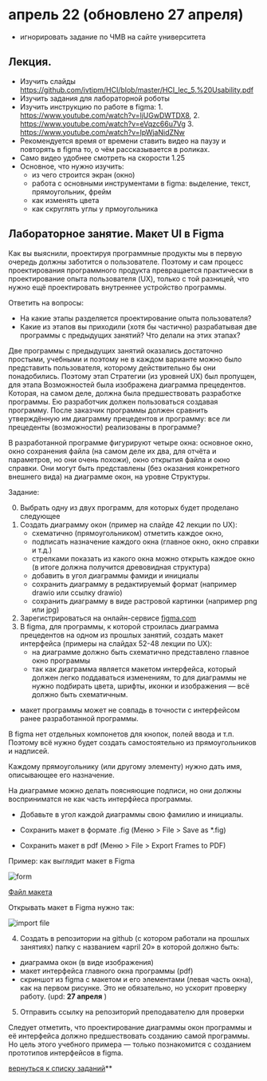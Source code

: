 # апрель 22 (обновлено 27 апреля)

- игнорировать задание по ЧМВ на сайте университета

## Лекция.
- Изучить слайды https://github.com/ivtipm/HCI/blob/master/HCI_lec_5.%20Usability.pdf
- Изучить задания для лабораторной роботы
- Изучить инструкцию по работе в figma: 1. https://www.youtube.com/watch?v=ljUGwDWTDX8, 2. https://www.youtube.com/watch?v=eVqzc66u7Vg 3. https://www.youtube.com/watch?v=IpWjaNidZNw
- Рекомендуется время от времени ставить видео на паузу и повторять в figma то, о чём рассказывается в роликах.
- Само видео удобнее смотреть на скорости 1.25
- Основное, что нужно изучить:
  - из чего строится экран (окно)
  - работа с основными инструментами в figma: выделение, текст, прямоугольник, фрейм
  - как изменять цвета
  - как скруглять углы у прмоугольника

## Лабораторное занятие. Макет UI в Figma

Как вы выяснили, проектируя программные продукты мы в первую очередь должны заботится о пользователе. Поэтому и сам процесс проектирования программного продукта превращается практически в проектирование опыта пользователя (UX), только с той разницей, что нужно ещё проектировать внутреннее устройство программы.

Ответить на вопросы:
- На какие этапы разделяется проектирование опыта пользователя?
- Какие из этапов вы приходили (хотя бы частично) разрабатывая две программы с предыдущих занятий? Что делали на этих этапах?

Две программы с предыдущих занятий оказались достаточно простыми, учебными и поэтому не в каждом варианте можно было представить пользователя, которому действительно бы они понадобились. Поэтому этап Стратегии (из уровней UX) был пропущен, для этапа Возможностей была изображена диаграмма прецедентов. Которая, на самом деле, должна была предшествовать разработке программы. Ею разработчик должен пользоваться создавая программу. После заказчик программы должен сравнить утверждённую им диаграмму прецедентов и программу: все ли прецеденты (возможности) реализованы в программе?

В разработанной программе фигурируют четыре окна: основное окно, окно сохранения файла (на самом деле их два, для отчёта и параметров, но они очень похожи), окно открытия файла и окно справки. Они могут быть представлены (без оказания конкретного внешнего вида) на диаграмме окон, на уровне Структуры.

Задание:

0. Выбрать одну из двух программ, для которых будет проделано следующее
1. Создать диаграмму окон (пример на слайде 42 лекции по UX):
   - схематично (прямоугольником) отметить каждое окно,
   - подписать назначение каждого окна (главное окно, окно справки и т.д.)
   - стрелками показать из какого окна можно открыть каждое окно (в итоге должна получится древовидная структура)
   - добавить в угол диаграммы фамиди и инициалы
   - сохранить диаграмму в редактируемый формат (например drawio или ссылку drawio)
   - сохранить диаграмму в виде растровой картинки (например png или jpg)
2. Зарегистрироваться на онлайн-сервисе [figma.com](https://www.figma.com/)
3. В figma, для программы, к которой строилась диаграмма прецедентов на одном из прошлых занятий, создать макет интерфейса (примеры на слайдах 52-48 лекции по UX):
	- на диаграмме должно быть схематично представлено главное окно программы
	- так как диаграмма является макетом интерфейса, который должен легко 	поддаваться изменениям, то для диаграммы не нужно подбирать цвета, 	шрифты, иконки и изображения — всё должно быть схематичным.
  - макет программы может не совпадь в точности с интерфейсом ранее разработанной программы.

  В figma нет отдельных компонетов для кнопок, полей ввода и т.п. Поэтому всё нужно будет создать самостоятельно из прямоугольников и надписей.

  Каждому прямоугольнику (или другому элементу) нужно дать имя, описывающее его назначение.

  На диаграмме можно делать поясняющие подписи, но они должны восприниматся не как часть интерфйеса программы.
  
  - Добавьте в угол каждой диаграммы свою фамилию и инициалы.

  - Сохранить макет в формате .fig (Меню > File > Save as *.fig)
  - Сохранить макет в pdf (Меню > File > Export Frames to PDF)



  Пример: как выглядит макет в Figma

  ![form](figma1.png)

  [Файл макета](example-figma-1.fig)

  Открывать макет в Figma нужно так:

  ![import file](figma-import.png)

4. Создать в репозитории на github (с котором работали на прошлых занятиях) папку с названием «april 20» в которой должно быть:
- диаграмма окон (в виде изображения)
- макет интерфейса главного окна программы (pdf)
- скриншот из figma с макетом и его элементами (левая часть окна), как на первом рисунке. Это не обязательно, но ускорит проверку работу. (upd: **27 апреля** )

5. Отправить ссылку на репозиторий преподавателю для проверки


Следует отметить, что проектирование диаграммы окон программы и её интерфейса должно предшествовать созданию самой программы. Но цель этого учебного примера — только познакомится с созданием прототипов интерфейсов в figma.



[вернуться к списку заданий](https://github.com/ivtipm/HCI/blob/master/Tasks-2020-spring/Tasks.%202020-spring.md)**




<!-- 1. программа для генерации паролей
2. программа для вычисление длины тормозного пути
3. программа для предсказания числа заражённых
4. программа для определения количества лекарства в крови (организме) из времени полувыведения
5. программа для вычисления цены с учётом инфляции
6. Вычисление местного звёздного времени
7. Уравнение времени для солнечных часов
8. конвертер валют
9. перевод единиц измерения
10.
0. свой вариант (требуется предварительное согласование с преподавателем) -->
